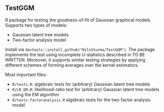 ## TestGGM
R package for testing the goodness-of-fit of Gaussian graphical models. Supports two types of models:
- Gaussian latent tree models
- Two-factor analysis model

Install via `devtools::install_github("NilsSturma/TestGGM")`. The package implements the test using incomplete U-statistics described in TO BE WRITTEN. Moreover, it supports similar testing strategies by applying different schemes of forming averages over the kernel estimators.

Most important files:
- `R/tests.R`: algebraic tests for (arbitrary) Gaussian latent tree models 
- `R/LR_EM.R`: likelihood-ratio test for (arbitrary) Gaussian latent tree models using the EM algorithm
- `R/tests-factoranalysis.R` algebraic tests for the two-factor analysis model

